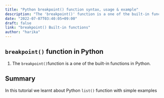 ```yaml
---
title: "Python breakpoint() function syntax, usage & example"
description: "The 'breakpoint()' function is a one of the built-in functions in Python"
date: "2022-07-07T03:40:05+09:00"
draft: false
link: "breakpoint() Built-in functions"
author: "harika"
---
```


## `breakpoint()` function in Python

1. The `breakpoint()`function is a one of the built-in functions in Python.









## Summary
In this tutorial we learnt about Python `list()` function with simple examples


